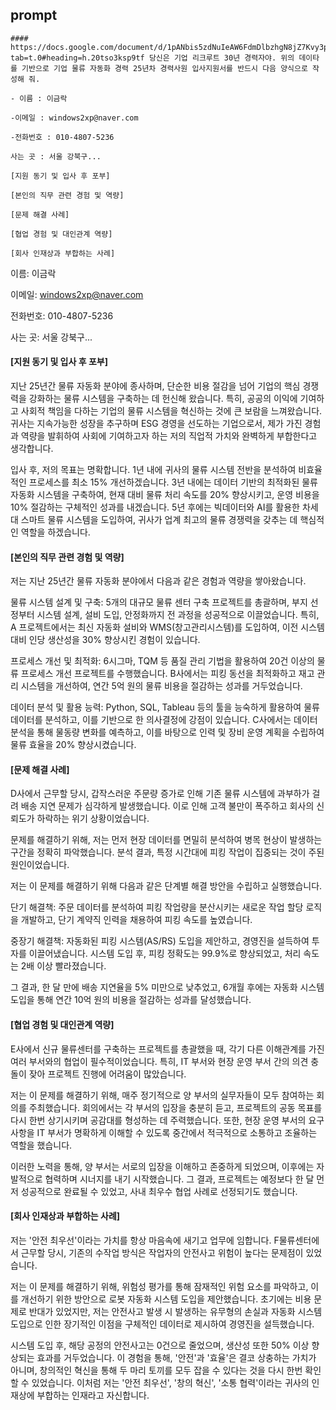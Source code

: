 
## prompt
```
#### https://docs.google.com/document/d/1pANbis5zdNuIeAW6FdmDlbzhgN8jZ7Kvy3pwW77WYvI/edit?tab=t.0#heading=h.20tso3ksp9tf 당신은 기업 리크루트 30년 경력자야. 위의 데이타를 기반으로 기업 물류 자동화 경력 25년차 경력사원 입사지원서를 반드시 다음 양식으로 작성해 줘.

- 이름 : 이금락

-이메일 : windows2xp@naver.com

-전화번호 : 010-4807-5236

사는 곳 : 서울 강북구...

[지원 동기 및 입사 후 포부]

[본인의 직무 관련 경험 및 역량]

[문제 해결 사례]

[협업 경험 및 대인관계 역량]

[회사 인재상과 부합하는 사례]
```

이름: 이금락

이메일: windows2xp@naver.com

전화번호: 010-4807-5236

사는 곳: 서울 강북구...

#### [지원 동기 및 입사 후 포부]

지난 25년간 물류 자동화 분야에 종사하며, 단순한 비용 절감을 넘어 기업의 핵심 경쟁력을 강화하는 물류 시스템을 구축하는 데 헌신해 왔습니다. 특히, 공공의 이익에 기여하고 사회적 책임을 다하는 기업의 물류 시스템을 혁신하는 것에 큰 보람을 느껴왔습니다. 귀사는 지속가능한 성장을 추구하며 ESG 경영을 선도하는 기업으로서, 제가 가진 경험과 역량을 발휘하여 사회에 기여하고자 하는 저의 직업적 가치와 완벽하게 부합한다고 생각합니다.

입사 후, 저의 목표는 명확합니다. 1년 내에 귀사의 물류 시스템 전반을 분석하여 비효율적인 프로세스를 최소 15% 개선하겠습니다. 3년 내에는 데이터 기반의 최적화된 물류 자동화 시스템을 구축하여, 현재 대비 물류 처리 속도를 20% 향상시키고, 운영 비용을 10% 절감하는 구체적인 성과를 내겠습니다. 5년 후에는 빅데이터와 AI를 활용한 차세대 스마트 물류 시스템을 도입하여, 귀사가 업계 최고의 물류 경쟁력을 갖추는 데 핵심적인 역할을 하겠습니다.

#### [본인의 직무 관련 경험 및 역량]

저는 지난 25년간 물류 자동화 분야에서 다음과 같은 경험과 역량을 쌓아왔습니다.

물류 시스템 설계 및 구축: 5개의 대규모 물류 센터 구축 프로젝트를 총괄하며, 부지 선정부터 시스템 설계, 설비 도입, 안정화까지 전 과정을 성공적으로 이끌었습니다. 특히, A 프로젝트에서는 최신 자동화 설비와 WMS(창고관리시스템)를 도입하여, 이전 시스템 대비 인당 생산성을 30% 향상시킨 경험이 있습니다.

프로세스 개선 및 최적화: 6시그마, TQM 등 품질 관리 기법을 활용하여 20건 이상의 물류 프로세스 개선 프로젝트를 수행했습니다. B사에서는 피킹 동선을 최적화하고 재고 관리 시스템을 개선하여, 연간 5억 원의 물류 비용을 절감하는 성과를 거두었습니다.

데이터 분석 및 활용 능력: Python, SQL, Tableau 등의 툴을 능숙하게 활용하여 물류 데이터를 분석하고, 이를 기반으로 한 의사결정에 강점이 있습니다. C사에서는 데이터 분석을 통해 물동량 변화를 예측하고, 이를 바탕으로 인력 및 장비 운영 계획을 수립하여 물류 효율을 20% 향상시켰습니다.

#### [문제 해결 사례]

D사에서 근무할 당시, 갑작스러운 주문량 증가로 인해 기존 물류 시스템에 과부하가 걸려 배송 지연 문제가 심각하게 발생했습니다. 이로 인해 고객 불만이 폭주하고 회사의 신뢰도가 하락하는 위기 상황이었습니다.

문제를 해결하기 위해, 저는 먼저 현장 데이터를 면밀히 분석하여 병목 현상이 발생하는 구간을 정확히 파악했습니다. 분석 결과, 특정 시간대에 피킹 작업이 집중되는 것이 주된 원인이었습니다.

저는 이 문제를 해결하기 위해 다음과 같은 단계별 해결 방안을 수립하고 실행했습니다.

단기 해결책: 주문 데이터를 분석하여 피킹 작업량을 분산시키는 새로운 작업 할당 로직을 개발하고, 단기 계약직 인력을 채용하여 피킹 속도를 높였습니다.

중장기 해결책: 자동화된 피킹 시스템(AS/RS) 도입을 제안하고, 경영진을 설득하여 투자를 이끌어냈습니다. 시스템 도입 후, 피킹 정확도는 99.9%로 향상되었고, 처리 속도는 2배 이상 빨라졌습니다.

그 결과, 한 달 만에 배송 지연율을 5% 미만으로 낮추었고, 6개월 후에는 자동화 시스템 도입을 통해 연간 10억 원의 비용을 절감하는 성과를 달성했습니다.

#### [협업 경험 및 대인관계 역량]

E사에서 신규 물류센터를 구축하는 프로젝트를 총괄했을 때, 각기 다른 이해관계를 가진 여러 부서와의 협업이 필수적이었습니다. 특히, IT 부서와 현장 운영 부서 간의 의견 충돌이 잦아 프로젝트 진행에 어려움이 많았습니다.

저는 이 문제를 해결하기 위해, 매주 정기적으로 양 부서의 실무자들이 모두 참여하는 회의를 주최했습니다. 회의에서는 각 부서의 입장을 충분히 듣고, 프로젝트의 공동 목표를 다시 한번 상기시키며 공감대를 형성하는 데 주력했습니다. 또한, 현장 운영 부서의 요구사항을 IT 부서가 명확하게 이해할 수 있도록 중간에서 적극적으로 소통하고 조율하는 역할을 했습니다.

이러한 노력을 통해, 양 부서는 서로의 입장을 이해하고 존중하게 되었으며, 이후에는 자발적으로 협력하며 시너지를 내기 시작했습니다. 그 결과, 프로젝트는 예정보다 한 달 먼저 성공적으로 완료될 수 있었고, 사내 최우수 협업 사례로 선정되기도 했습니다.

#### [회사 인재상과 부합하는 사례]
저는 '안전 최우선'이라는 가치를 항상 마음속에 새기고 업무에 임합니다. F물류센터에서 근무할 당시, 기존의 수작업 방식은 작업자의 안전사고 위험이 높다는 문제점이 있었습니다.

저는 이 문제를 해결하기 위해, 위험성 평가를 통해 잠재적인 위험 요소를 파악하고, 이를 개선하기 위한 방안으로 로봇 자동화 시스템 도입을 제안했습니다. 초기에는 비용 문제로 반대가 있었지만, 저는 안전사고 발생 시 발생하는 유무형의 손실과 자동화 시스템 도입으로 인한 장기적인 이점을 구체적인 데이터로 제시하여 경영진을 설득했습니다.

시스템 도입 후, 해당 공정의 안전사고는 0건으로 줄었으며, 생산성 또한 50% 이상 향상되는 효과를 거두었습니다. 이 경험을 통해, '안전'과 '효율'은 결코 상충하는 가치가 아니며, 창의적인 혁신을 통해 두 마리 토끼를 모두 잡을 수 있다는 것을 다시 한번 확인할 수 있었습니다. 이처럼 저는 '안전 최우선', '창의 혁신', '소통 협력'이라는 귀사의 인재상에 부합하는 인재라고 자신합니다.